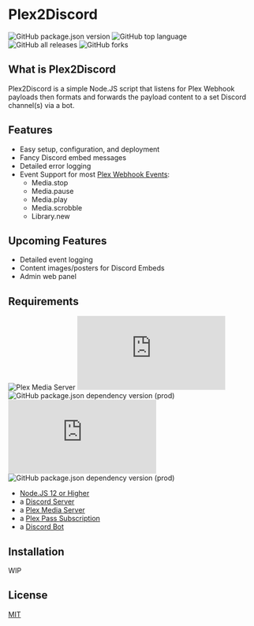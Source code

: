 Plex2Discord
===============
![GitHub package.json version](https://img.shields.io/github/package-json/v/mixerrules/Plex2Discord?style=plastic) ![GitHub top language](https://img.shields.io/github/languages/top/mixerrules/Plex2Discord?style=plastic) ![GitHub all releases](https://img.shields.io/github/downloads/mixerrules/Plex2Discord/total?label=Downloads&style=plastic) ![GitHub forks](https://img.shields.io/github/forks/mixerrules/Plex2Discord?color=green&style=plastic)

## What is Plex2Discord
Plex2Discord is a simple Node.JS script that listens for Plex Webhook payloads then formats and forwards the payload content to a set Discord channel(s) via a bot.

## Features
* Easy setup, configuration, and deployment
* Fancy Discord embed messages
* Detailed error logging
* Event Support for most [Plex Webhook Events](https://support.plex.tv/articles/115002267687-webhooks/#toc-1):
  * Media.stop
  * Media.pause
  * Media.play
  * Media.scrobble
  * Library.new

## Upcoming Features
* Detailed event logging
* Content images/posters for Discord Embeds
* Admin web panel

## Requirements
![Plex Media Server](https://img.shields.io/badge/Plex%20Media%20Server-v1.3.4%20%26%20Up-brightgreen?style=plastic) ![node-current](https://img.shields.io/node/v/discord.js?label=Node.JS&style=plastic) ![GitHub package.json dependency version (prod)](https://img.shields.io/github/package-json/dependency-version/mixerrules/Plex2Discord/express?style=plastic) ![GitHub package.json dependency version (prod)](https://img.shields.io/github/package-json/dependency-version/mixerrules/Plex2Discord/discord.js?style=plastic) ![GitHub package.json dependency version (prod)](https://img.shields.io/github/package-json/dependency-version/mixerrules/Plex2Discord/busboy?style=plastic)

* [Node.JS 12 or Higher](https://nodejs.org/en/download/)
* a [Discord Server](https://support.discord.com/hc/en-us/articles/204849977-How-do-I-create-a-server-)
* a [Plex Media Server](https://www.plex.tv/media-server-downloads/#plex-media-server)
* a [Plex Pass Subscription](https://www.plex.tv/plex-pass/)
* a [Discord Bot](https://discordjs.guide/preparations/setting-up-a-bot-application.html#creating-your-bot)


## Installation
WIP

## License
[MIT](https://github.com/mixerrules/Plex2Discord/blob/main/LICENSE)
